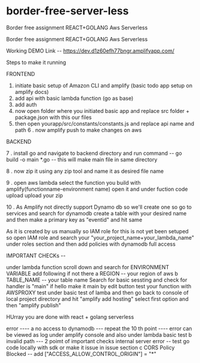 # border-free-server-less
Border free assignment REACT+GOLANG Aws Serverless

Border free assignment REACT+GOLANG Aws Serverless

Working DEMO Link -- https://dev.d1z60efh77bngr.amplifyapp.com/ 

Steps to make it running

FRONTEND

1. initiate basic setup of Amazon CLI and amplify (basic todo app setup on amplify docs)
2. add api with basic lambda function (go as base)
3. add auth
4. now open folder where you initiated basic app and replace src folder + 
   package.json with this our files
5. then open yourapp/src/constants/constants.js and replace api name and path
6 . now amplify push to make changes on aws

BACKEND

7 . install go and navigate to backend directory and run command -- go build -o main *.go -- this will make main file in same directory

8 . now zip it using any zip tool and name it as desired file name

9 . open aws lambda select the function you build with amplify(functionname-environment name) open it and under fuction code upload upload your zip 

10 . As Amplify not directly support Dynamo db so we'll create one so go to services and search for dynamodb create a table with your desired name and then make a primary key as "eventid" and hit same 

As it is created by us manually so IAM role for this is not yet been setuped so open IAM role and search your "your_project_name+your_lambda_name" under roles section and then add policies with dynamodb full access

IMPORTANT CHECKs --

   under lambda function scroll down and search for ENVIRONMENT VARIABLE add following if not there a REGION -- your region of aws b TABLE_NAME -- your table name
   Search for basic sessting and check for handler is "main" if hello make it main by edit button
   test your function with AWSPROXY test under basic test of lamba and then go back to console of local project directory 
   and hit "amplify add hosting" select first option and then "amplify publish"

HUrray you are done with react + golang serverless

error ---- 
  a  no access to dynamodb --- repeat the 10 th point ---- error can be viewed as log under amplify console and also under lambda basic test 
  b  invalid path --- 2 poimt of important checks internal server error -- test go code locally with sdk or make it issue in issue section 
  c  CORS Policy Blocked -- add ["ACCESS_ALLOW_CONTROL_ORIGIN"] = "*"

